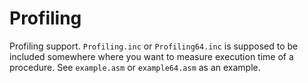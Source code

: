 # Profiling

Profiling support. `Profiling.inc` or `Profiling64.inc` is supposed to be included
somewhere where you want to measure execution time of a procedure. See `example.asm` or
`example64.asm` as an example.
